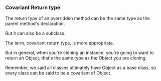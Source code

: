 ### Covariant Return type ###

The return type of an overridden method can be the same type as the parent method's declaration.

But it can also be a subclass.

The term, covariant return type, is more appropriate.

But in general, when you're cloning an instance, you're going to want to return an Object, that's the same type as the Object you are cloning.

Remember, we said all classes ultimately have Object as a base class, so every class can be said to be a covariant of Object.
##